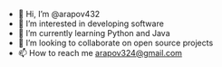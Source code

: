 - 👋 Hi, I’m @arapov432
- 👀 I’m interested in developing software
- 🌱 I’m currently learning Python and Java
- 💞️ I’m looking to collaborate on open source projects
- 📫 How to reach me arapov324@gmail.com

<!---
arapov432/arapov432 is a ✨ special ✨ repository because its `README.md` (this file) appears on your GitHub profile.
You can click the Preview link to take a look at your changes.
--->
